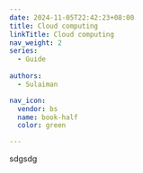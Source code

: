 ```yaml
---
date: 2024-11-05T22:42:23+08:00
title: Cloud computing 
linkTitle: Cloud computing
nav_weight: 2
series:
  - Guide
 
authors:
  - Sulaiman

nav_icon:
  vendor: bs
  name: book-half
  color: green

---
```


sdgsdg